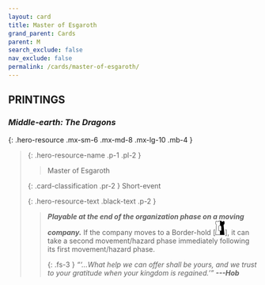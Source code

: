 ```yaml
---
layout: card
title: Master of Esgaroth
grand_parent: Cards
parent: M
search_exclude: false
nav_exclude: false
permalink: /cards/master-of-esgaroth/
---
```


## PRINTINGS


### _Middle-earth: The Dragons_

{: .hero-resource .mx-sm-6 .mx-md-8 .mx-lg-10 .mb-4 }
> {: .hero-resource-name .p-1 .pl-2 }
> > <div class="card-mp"></div>
> > <div class="card-name">Master of Esgaroth</div>
>
> {: .card-classification .pr-2 }
> Short-event
>
> {: .hero-resource-text .black-text .p-2 }
> > ***Playable at the end of the organization phase on a moving company.*** If the company moves to a Border-hold \[![](/assets/images/border-hold.svg)], it can take a second movement/hazard phase immediately following its first movement/hazard phase. 
> > 
> > {: .fs-3 } 
> > _“‘...What help we can offer shall be yours, and we trust to your gratitude when your kingdom is regained.’”_ ***---&#65279;Hob*** 
> 
